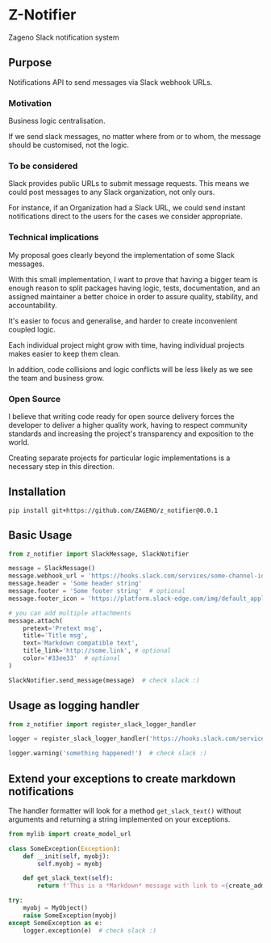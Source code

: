 # Z-Notifier
Zageno Slack notification system

## Purpose
Notifications API to send messages via Slack webhook URLs.

### Motivation
Business logic centralisation.

If we send slack messages, no matter where from or to whom, 
the message should be customised, not the logic.

### To be considered
Slack provides public URLs to submit message requests.
This means we could post messages to any Slack organization, 
not only ours.

For instance, if an Organization had a Slack URL,
we could send instant notifications direct to the users for 
the cases we consider appropriate.

### Technical implications
My proposal goes clearly beyond the implementation of some Slack messages.

With this small implementation, I want to prove that having 
a bigger team is enough reason to
split packages having logic, tests, documentation, and an assigned maintainer
a better choice in order to assure quality, stability, and accountability.

It's easier to focus and generalise, and harder to create 
inconvenient coupled logic.

Each individual project might grow with time, having individual projects
makes easier to keep them clean.

In addition, code collisions and logic conflicts will be less likely as 
we see the team and business grow.

### Open Source
I believe that writing code ready for open source delivery
forces the developer to deliver a higher quality work, having to respect
community standards and increasing the project's transparency and exposition to the world.

Creating separate projects for particular logic implementations is a necessary
step in this direction.

## Installation
`pip install git+https://github.com/ZAGENO/z_notifier@0.0.1`

## Basic Usage
```python
from z_notifier import SlackMessage, SlackNotifier

message = SlackMessage()
message.webhook_url = 'https://hooks.slack.com/services/some-channel-id'
message.header = 'Some header string'
message.footer = 'Some footer string'  # optional
message.footer_icon = 'https://platform.slack-edge.com/img/default_application_icon.png'  # optional

# you can add multiple attachments
message.attach(
    pretext='Pretext msg', 
    title='Title msg', 
    text='Markdown compatible text', 
    title_link='http://some.link', # optional
    color='#33ee33'  # optional
)

SlackNotifier.send_message(message)  # check slack :)
```

## Usage as logging handler
```python
from z_notifier import register_slack_logger_handler

logger = register_slack_logger_handler('https://hooks.slack.com/services/some-channel-id')

logger.warning('something happened!')  # check slack :)
```

## Extend your exceptions to create markdown notifications
The handler formatter will look for a method `get_slack_text()`
without arguments and returning a string implemented 
on your exceptions.
````python
from mylib import create_model_url

class SomeException(Exception):
    def __init(self, myobj):
        self.myobj = myobj

    def get_slack_text(self):
        return f'This is a *Markdown* message with link to <{create_admin_url(self.myobj)}|{self.myobj}>'

try:
    myobj = MyObject()
    raise SomeException(myobj)
except SomeException as e:
    logger.exception(e)  # check slack :)
````
